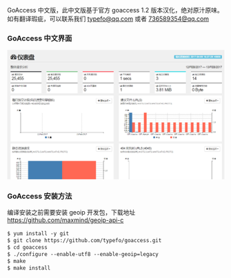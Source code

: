 GoAccess 中文版，此中文版基于官方 goaccess 1.2 版本汉化，绝对原汁原味。如有翻译瑕疵，可以联系我们 typefo@qq.com 或者 736589354@qq.com

### GoAccess 中文界面

![screenshots](screenshots.png)

### GoAccess 安装方法

编译安装之前需要安装 geoip 开发包，下载地址 https://github.com/maxmind/geoip-api-c

```
$ yum install -y git
$ git clone https://github.com/typefo/goaccess.git
$ cd goaccess
$ ./configure --enable-utf8 --enable-geoip=legacy
$ make
$ make install
```

